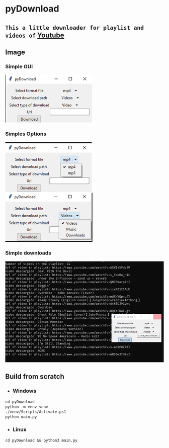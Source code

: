 # pyDownload
## `This a little downloader for playlist and videos of` [Youtube](sa)

## Image
### Simple GUI
![gui](res/img/gui.png)

### Simples Options

![gui](res/img/gui_formats.png)
![gui](res/img/gui_paths.png)

### Simple downloads

![gui](res/img/testing.png)

## Build from scratch

- ### Windows
~~~pws
cd pyDownload
python -m venv venv
./venv/Scripts/Activate.ps1
python main.py
~~~

- ### Linux
~~~pws
cd pyDownload && python3 main.py
~~~